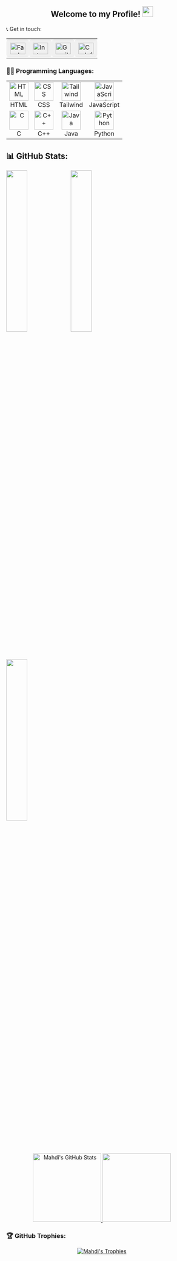 

<div align="center">
  <h2>Welcome to my Profile! <img src="https://media.giphy.com/media/hvRJCLFzcasrR4ia7z/giphy.gif" width="28"></h2>
</div>



📞 Get in touch:
<table>
  <tr>
    <td style="padding: 10px; background-color: #f0f0f0; border-radius: 10px;">
      <a href="https://www.facebook.com/Mahdi767" target="_blank">
        <img src="https://raw.githubusercontent.com/rahuldkjain/github-profile-readme-generator/master/src/images/icons/Social/facebook.svg" alt="Facebook" height="30" width="40">
      </a>
    </td>
    <td style="padding: 10px; background-color: #f0f0f0; border-radius: 10px;">
      <a href="https://www.instagram.com/mahdi_hasan_767/" target="_blank">
        <img src="https://raw.githubusercontent.com/rahuldkjain/github-profile-readme-generator/master/src/images/icons/Social/instagram.svg" alt="Instagram" height="30" width="40">
      </a>
    </td>
    <td style="padding: 10px; background-color: #f0f0f0; border-radius: 10px;">
      <a href="mailto:mehedi49891@gmail.com" target="_blank">
        <img src="https://upload.wikimedia.org/wikipedia/commons/7/7e/Gmail_icon_%282020%29.svg" alt="Gmail" height="30" width="40">
      </a>
    </td>
    <td style="padding: 10px; background-color: #f0f0f0; border-radius: 10px;">
      <a href="https://codeforces.com/profile/Mahdi_99_Hasan" target="_blank">
        <img src="https://raw.githubusercontent.com/rahuldkjain/github-profile-readme-generator/master/src/images/icons/Social/codeforces.svg" alt="Codeforces" height="30" width="40">
      </a>
    </td>
  </tr>
</table>






### 👨‍💻 Programming Languages:
<table>
  <tr>
    <td align="center">
      <!-- HTML -->
      <img class="tech-icon" src="https://cdn.jsdelivr.net/gh/devicons/devicon/icons/html5/html5-original.svg" alt="HTML" height="50" width="50"><br>HTML
    </td>
    <td align="center">
      <!-- CSS -->
      <img class="tech-icon" src="https://cdn.jsdelivr.net/gh/devicons/devicon/icons/css3/css3-original.svg" alt="CSS" height="50" width="50"><br>CSS
    </td>
    <td align="center">
      <!-- Tailwind CSS -->
      <img class="tech-icon" src="https://www.vectorlogo.zone/logos/tailwindcss/tailwindcss-icon.svg" alt="Tailwind" height="50" width="50"><br>Tailwind
    </td>
    <td align="center">
      <!-- JavaScript -->
      <img class="tech-icon" src="https://cdn.jsdelivr.net/gh/devicons/devicon/icons/javascript/javascript-original.svg" alt="JavaScript" height="50" width="50"><br>JavaScript
    </td>
  </tr>
  <tr>
    <td align="center">
      <!-- C -->
      <img class="tech-icon" src="https://raw.githubusercontent.com/bablubambal/All_logo_and_pictures/1ac69ce5fbc389725f16f989fa53c62d6e1b4883/programming%20languages/c.svg" alt="C" height="50" width="50"><br>C
    </td>
    <td align="center">
      <!-- C++ -->
      <img class="tech-icon" src="https://raw.githubusercontent.com/bablubambal/All_logo_and_pictures/1ac69ce5fbc389725f16f989fa53c62d6e1b4883/programming%20languages/c%2B%2B.svg" alt="C++" height="50" width="50"><br>C++
    </td>
    <td align="center">
      <!-- Java -->
      <img class="tech-icon" src="https://raw.githubusercontent.com/bablubambal/All_logo_and_pictures/1ac69ce5fbc389725f16f989fa53c62d6e1b4883/programming%20languages/java.svg" alt="Java" height="50" width="50"><br>Java
    </td>
    <td align="center">
      <!-- Python -->
      <img class="tech-icon" src="https://raw.githubusercontent.com/bablubambal/All_logo_and_pictures/1ac69ce5fbc389725f16f989fa53c62d6e1b4883/programming%20languages/python.svg" alt="Python" height="50" width="50"><br>Python
    </td>
  </tr>
</table>







## 📊 GitHub Stats:

<div>
  <img src="http://github-profile-summary-cards.vercel.app/api/cards/stats?username=Mahdi767&theme=github_dark" width="33%">
  <img src="http://github-profile-summary-cards.vercel.app/api/cards/repos-per-language?username=Mahdi767&theme=github_dark" width="33%">
  <img src="http://github-profile-summary-cards.vercel.app/api/cards/productive-time?username=Mahdi767&theme=github_dark&utcOffset=8" width="33%">
</div>

<p align="center">
  <a href="https://github.com/anuraghazra/github-readme-stats">
    <img alt="Mahdi's GitHub Stats" src="https://github-readme-stats.vercel.app/api?username=Mahdi767&show_icons=true&theme=tokyonight" height="180px">
  </a>
  <img src="https://github-readme-stats.vercel.app/api/top-langs?username=Mahdi767&layout=compact&theme=tokyonight" height="180px">
</p>


### 🏆 GitHub Trophies:
<p align="center">
  <a href="https://github.com/ryo-ma/github-profile-trophy">
    <img src="https://github-profile-trophy.vercel.app/?username=Mahdi767&theme=tokyonight&column=4&margin-w=15&margin-h=15" alt="Mahdi's Trophies">
  </a>
</p>
